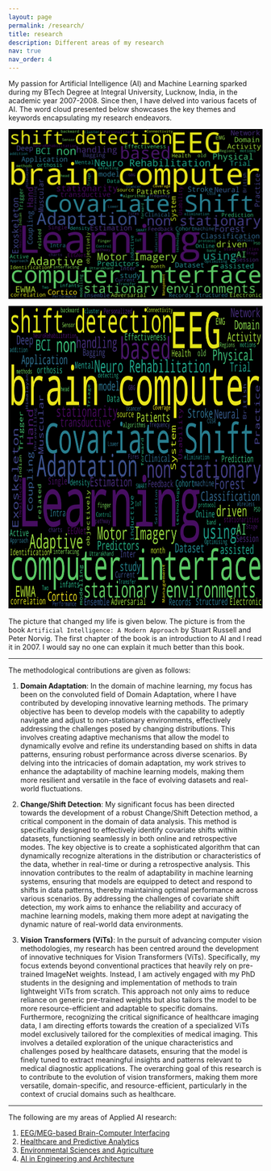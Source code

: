 ```yaml
---
layout: page
permalink: /research/
title: research
description: Different areas of my research
nav: true
nav_order: 4
---
```

My passion for Artificial Intelligence (AI) and Machine Learning sparked during my BTech Degree at Integral University, Lucknow, India, in the academic year 2007-2008. Since then, I have delved into various facets of AI. The word cloud presented below showcases the key themes and keywords encapsulating my research endeavors.

<img src="/assets/img/wordcloud.png" width="600" align="center"> 

<p align="center">
  <img width="600" height="600" src="/assets/img/wordcloud.png">
</p>

The picture that changed my life is given below. The picture is from the book ``Artificial Intelligence: A Modern Approach`` by Stuart Russell and Peter Norvig. The first chapter of the book is an introduction to AI and I read it in 2007. I would say no one can explain it much better than this book.

***
The methodological contributions are given as follows:

1) **Domain Adaptation**: In the domain of machine learning, my focus has been on the convoluted field of Domain Adaptation, where I have contributed by developing innovative learning methods. The primary objective has been to develop models with the capability to adeptly navigate and adjust to non-stationary environments, effectively addressing the challenges posed by changing distributions. This involves creating adaptive mechanisms that allow the model to dynamically evolve and refine its understanding based on shifts in data patterns, ensuring robust performance across diverse scenarios. By delving into the intricacies of domain adaptation, my work strives to enhance the adaptability of machine learning models, making them more resilient and versatile in the face of evolving datasets and real-world fluctuations. <!-- [UKCI'14] , [BIBM'14], [IJCNN_1'15], [IJCNN_2'15], [SC'15], [IJCNN'16], [TCDS'17], [NC'18], [IJCNN'19], [IJCNN_1'20], [IJCNN_2'20]. 
 -->

2) **Change/Shift Detection**: My significant focus has been directed towards the development of a robust Change/Shift Detection method, a critical component in the domain of data analysis. This method is specifically designed to effectively identify covariate shifts within datasets, functioning seamlessly in both online and retrospective modes. The key objective is to create a sophisticated algorithm that can dynamically recognize alterations in the distribution or characteristics of the data, whether in real-time or during a retrospective analysis. This innovation contributes to the realm of adaptability in machine learning systems, ensuring that models are equipped to detect and respond to shifts in data patterns, thereby maintaining optimal performance across various scenarios. By addressing the challenges of covariate shift detection, my work aims to enhance the reliability and accuracy of machine learning models, making them more adept at navigating the dynamic nature of real-world data environments. <!-- [SMC'13](https://sagihaider.com/publication/2013_06_IEEE_SMC), [AIAI'13](https://sagihaider.com/publication/2013-06-EWMA_Springer), [PR'15](https://sagihaider.com/publication/2015_04_EWMA_Pattern_Recognition) -->

3) **Vision Transformers (ViTs)**: In the pursuit of advancing computer vision methodologies, my research has been centred around the development of innovative techniques for Vision Transformers (ViTs). Specifically, my focus extends beyond conventional practices that heavily rely on pre-trained ImageNet weights. Instead, I am actively engaged with my PhD students in the designing and implementation of methods to train lightweight ViTs from scratch. This approach not only aims to reduce reliance on generic pre-trained weights but also tailors the model to be more resource-efficient and adaptable to specific domains. Furthermore, recognizing the critical significance of healthcare imaging data, I am directing efforts towards the creation of a specialized ViTs model exclusively tailored for the complexities of medical imaging. This involves a detailed exploration of the unique characteristics and challenges posed by healthcare datasets, ensuring that the model is finely tuned to extract meaningful insights and patterns relevant to medical diagnostic applications. The overarching goal of this research is to contribute to the evolution of vision transformers, making them more versatile, domain-specific, and resource-efficient, particularly in the context of crucial domains such as healthcare.

*** 
The following are my areas of Applied AI research:

1. [EEG/MEG-based Brain-Computer Interfacing](#BCI)
2. [Healthcare and Predictive Analytics](#healthcare)
3. [Environmental Sciences and Agriculture](#env-agri)
4. [AI in Engineering and Architecture](#eng-arch)

